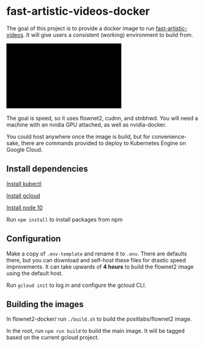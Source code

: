 # fast-artistic-videos-docker

The goal of this project is to provide a docker image to run [fast-artistic-videos](https://github.com/manuelruder/fast-artistic-videos). It will give users a consistent (working) environment to build from.

[![](./demo.gif)](https://www.youtube.com/watch?v=SKql5wkWz8E&t=3m26s)

The goal is speed, so it uses flownet2, cudnn, and stnbhwd. You will need a machine with an nvidia GPU attached, as well as nvidia-docker. 

You could host anywhere once the image is build, but for convenience-sake, there are commands provided to deploy to Kubernetes Engine on Google Cloud.


## Install dependencies

[Install kubectl](https://kubernetes.io/docs/tasks/tools/install-kubectl/)

[Install gcloud](https://cloud.google.com/sdk/install)

[Install node 10](https://nodejs.org/en/)

Run `npm install` to install packages from npm


## Configuration

Make a copy of `.env-template` and rename it to `.env`. There are defaults there, but you can download and self-host these files for drastic speed improvements. It can take upwards of **4 hours** to build the flownet2 image using the default host.

Run `gcloud init` to log in and configure the gcloud CLI.


## Building the images

In flownet2-docker/ run `./build.sh` to build the positlabs/flownet2 image.

In the root, run `npm run build` to build the main image. It will be tagged based on the current gcloud project.






